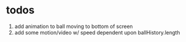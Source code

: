 # todos

1. add animation to ball moving to bottom of screen
1. add some motion/video w/ speed dependent upon ballHistory.length
